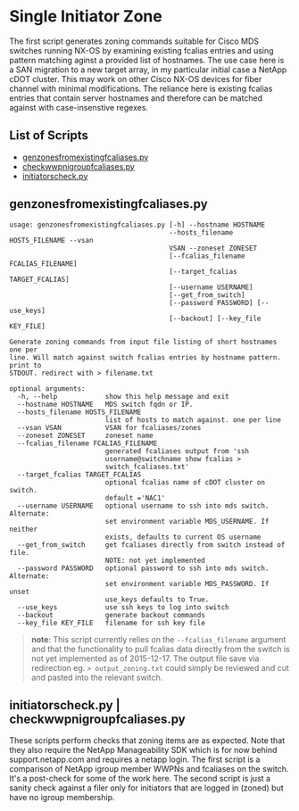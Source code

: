 # Single Initiator Zone

   The first script generates zoning commands suitable for Cisco MDS switches
   running NX-OS by examining existing fcalias entries and using pattern
   matching aginst a provided list of hostnames.  The use case here is a SAN
   migration to a new target array, in my particular initial case a NetApp
   cDOT cluster.  This may work on other Cisco NX-OS devices for fiber channel
   with minimal modifications.  The reliance here is existing fcalias entries
   that contain server hostnames and therefore can be matched against with
   case-insenstive regexes.

## List of Scripts

  - [genzonesfromexistingfcaliases.py](.genzonesfromexistingfcaliases.py)
  - [checkwwpnigroupfcaliases.py](.checkwwpnigroupfcaliases.py)
  - [initiatorscheck.py](.initiatorscheck.py)

## genzonesfromexistingfcaliases.py

```
usage: genzonesfromexistingfcaliases.py [-h] --hostname HOSTNAME
                                        --hosts_filename HOSTS_FILENAME --vsan
                                        VSAN --zoneset ZONESET
                                        [--fcalias_filename FCALIAS_FILENAME]
                                        [--target_fcalias TARGET_FCALIAS]
                                        [--username USERNAME]
                                        [--get_from_switch]
                                        [--password PASSWORD] [--use_keys]
                                        [--backout] [--key_file KEY_FILE]

Generate zoning commands from input file listing of short hostnames one per
line. Will match against switch fcalias entries by hostname pattern. print to
STDOUT. redirect with > filename.txt

optional arguments:
  -h, --help            show this help message and exit
  --hostname HOSTNAME   MDS switch fqdn or IP.
  --hosts_filename HOSTS_FILENAME
                        list of hosts to match against. one per line
  --vsan VSAN           VSAN for fcaliases/zones
  --zoneset ZONESET     zoneset name
  --fcalias_filename FCALIAS_FILENAME
                        generated fcaliases output from 'ssh
                        username@switchname show fcalias >
                        switch_fcaliases.txt'
  --target_fcalias TARGET_FCALIAS
                        optional fcalias name of cDOT cluster on switch.
                        default ='NAC1'
  --username USERNAME   optional username to ssh into mds switch. Alternate:
                        set environment variable MDS_USERNAME. If neither
                        exists, defaults to current OS username
  --get_from_switch     get fcaliases directly from switch instead of file.
                        NOTE: not yet implemented
  --password PASSWORD   optional password to ssh into mds switch. Alternate:
                        set environment variable MDS_PASSWORD. If unset
                        use_keys defaults to True.
  --use_keys            use ssh keys to log into switch
  --backout             generate backout commands
  --key_file KEY_FILE   filename for ssh key file
```

> **note**: This script currently relies on the `--fcalias_filename` argument
and that the functionality to pull fcalias data directly from the switch is
not yet implemented as of 2015-12-17.  The output file save via redirection eg.
`> output_zoning.txt` could simply be reviewed and cut and pasted into the
relevant switch. 

## initiatorscheck.py | checkwwpnigroupfcaliases.py
  These scripts perform checks that zoning items are as
  expected. Note that they also require the NetApp Manageability SDK which is
  for now behind support.netapp.com and requires a netapp login.  The first
  script is a comparison of NetApp igroup member WWPNs and fcaliases on the
  switch.  It's a post-check for some of the work here.  The second script is
  just a sanity check against a filer only for initiators that are logged in
  (zoned) but have no igroup membership.   
